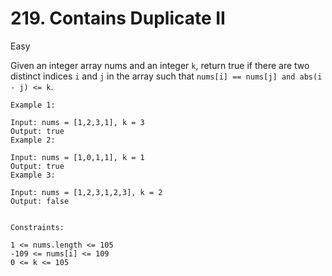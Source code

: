 # 219. Contains Duplicate II
Easy

Given an integer array nums and an integer `k`, return true if there are two distinct indices `i` and `j` in the array such that `nums[i] == nums[j] and abs(i - j) <= k`.

```
Example 1:

Input: nums = [1,2,3,1], k = 3
Output: true
Example 2:

Input: nums = [1,0,1,1], k = 1
Output: true
Example 3:

Input: nums = [1,2,3,1,2,3], k = 2
Output: false


Constraints:

1 <= nums.length <= 105
-109 <= nums[i] <= 109
0 <= k <= 105
```
